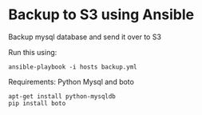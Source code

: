 Backup to S3 using Ansible
=========================

Backup mysql database and send it over to S3

Run this using: 

```
ansible-playbook -i hosts backup.yml
```


Requirements:
Python Mysql and boto 

 ```
 apt-get install python-mysqldb
 pip install boto
```
